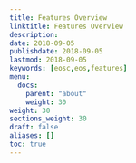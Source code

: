 ```yaml
---
title: Features Overview
linktitle: Features Overview
description:
date: 2018-09-05
publishdate: 2018-09-05
lastmod: 2018-09-05
keywords: [eosc,eos,features]
menu:
  docs:
    parent: "about"
    weight: 30
weight: 30
sections_weight: 30
draft: false
aliases: []
toc: true
---
```



